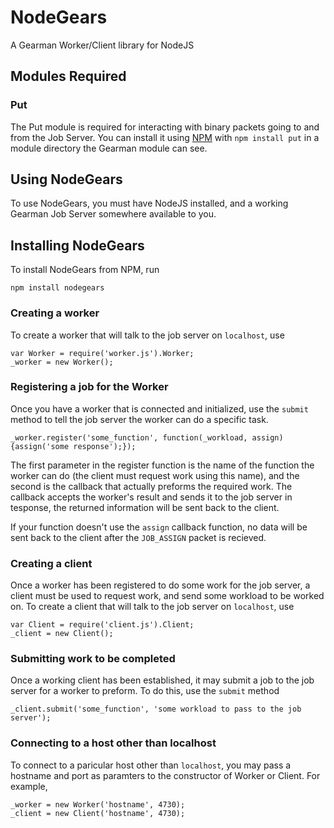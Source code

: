 # NodeGears

A Gearman Worker/Client library for NodeJS

## Modules Required

### Put

The Put module is required for interacting with binary packets going to and from the Job Server. You can install it using [NPM](http://npmjs.org/) with `npm install put` in a module directory the Gearman module can see.

## Using NodeGears

To use NodeGears, you must have NodeJS installed, and a working Gearman Job Server somewhere available to you.

## Installing NodeGears

To install NodeGears from NPM, run

	npm install nodegears

### Creating a worker

To create a worker that will talk to the job server on `localhost`, use

    var Worker = require('worker.js').Worker;
    _worker = new Worker();

### Registering a job for the Worker

Once you have a worker that is connected and initialized, use the `submit` method to tell the job server the worker can do a specific task.

    _worker.register('some_function', function(_workload, assign){assign('some response');});

The first parameter in the register function is the name of the function the worker can do (the client must request work using this name), and the second is the callback that actually preforms the required work. The callback accepts the worker's result and sends it to the job server in tesponse, the returned information will be sent back to the client.

If your function doesn't use the `assign` callback function, no data will be sent back to the client after the `JOB_ASSIGN` packet is recieved.

### Creating a client

Once a worker has been registered to do some work for the job server, a client must be used to request work, and send some workload to be worked on. To create a client that will talk to the job server on `localhost`, use

    var Client = require('client.js').Client;
    _client = new Client();

### Submitting work to be completed

Once a working client has been established, it may submit a job to the job server for a worker to preform. To do this, use the `submit` method

    _client.submit('some_function', 'some workload to pass to the job server');

### Connecting to a host other than localhost

To connect to a paricular host other than `localhost`, you may pass a hostname and port as paramters to the constructor of Worker or Client. For example,

    _worker = new Worker('hostname', 4730);
    _client = new Client('hostname', 4730);
